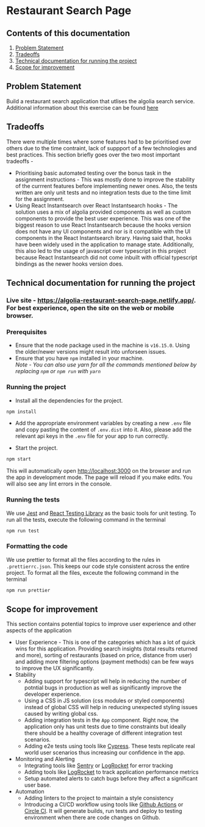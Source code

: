 # Restaurant Search Page

## Contents of this documentation

1.  [Problem Statement](#problem-statement)
2.  [Tradeoffs](#tradeoffs)
3.  [Technical documentation for running the project](#technical-documentation-for-running-the-project)
4.  [Scope for improvement](#scope-for-improvement)

## Problem Statement

Build a restaurant search application that utlises the algolia search service. Additional information about this exercise can be found [here](https://gist.github.com/alexandremeunier/e05e2caaad2aa878c27baf1c2bb752d1)

## Tradeoffs

There were multiple times where some features had to be prioritised over others due to the time contraint, lack of suppport of a few technologies and best practices. This section briefly goes over the two most important tradeoffs -

- Prioritising basic automated testing over the bonus task in the assignment instructions - This was mostly done to improve the stability of the currrent features before implementing newer ones. Also, the tests written are only unit tests and no integration tests due to the time limit for the assignment.
- Using React Instantsearch over React Instantsearch hooks - The solution uses a mix of algolia provided components as well as custom components to provide the best user experience. This was one of the biggest reason to use React Instantsearch because the hooks version does not have any UI components and nor is it compatible with the UI components in the React Instantsearch ibrary. Having said that, hooks have been widely used in the application to manage state. Additionally, this also led to the usage of javascript over typescript in this project because React Instantsearch did not come inbuilt with official typescript bindings as the newer hooks version does.

## Technical documentation for running the project

### Live site - https://algolia-restaurant-search-page.netlify.app/. For best experience, open the site on the web or mobile browser.

### Prerequisites

- Ensure that the node package used in the machine is `v16.15.0`. Using the older/newer versions might result into unforseen issues.
- Ensure that you have `npm` installed in your machine. <br /> _Note - You can also use yarn for all the commands mentioned below by replacing `npm` or `npm run` with `yarn`_

### Running the project

- Install all the dependencies for the project.

```sh
npm install
```

- Add the appropriate environment variables by creating a new `.env` file and copy pasting the content of `.env.dist` into it. Also, please add the relevant api keys in the `.env` file for your app to run correctly.

- Start the project.

```sh
npm start
```

This will automatically open [http://localhost:3000](http://localhost:3000) on the browser and run the app in development mode. The page will reload if you make edits. You will also see any lint errors in the console.

### Running the tests

We use [Jest](https://jestjs.io/) and [React Testing Library](https://github.com/testing-library/react-testing-library) as the basic tools for unit testing. To run all the tests, execute the following command in the terminal

```sh
npm run test
```

### Formatting the code

We use prettier to format all the files according to the rules in `.prettierrc.json`. This keeps our code style consistent across the entire project. To format all the files, exceute the following command in the terminal

```sh
npm run prettier
```

## Scope for improvement

This section contains potential topics to improve user experience and other aspects of the application

- User Experience - This is one of the categories which has a lot of quick wins for this application. Providing search insights (total results returned and more), sorting of restaurants (based on price, distance from user) and adding more filtering options (payment methods) can be few ways to improve the UX significantly.
- Stability
  - Adding support for typescript wll help in reducing the number of potntial bugs in production as well as significantly improve the developer experience.
  - Using a CSS in JS solution (css modules or styled components) instead of global CSS will help in reducing unexpected styling issues caused by writing global css.
  - Adding integration tests in the `App` component. Right now, the application only has unit tests due to time constraints but ideally there should be a healthy coverage of different integration test scenarios.
  - Adding e2e tests using tools like [Cypress](https://www.cypress.io/). These tests replicate real world user scenarios thus increasing our confidence in the app.
- Monitoring and Alerting
  - Integrating tools like [Sentry](https://sentry.io/) or [LogRocket](https://logrocket.com/) for error tracking
  - Adding tools like [LogRocket](https://logrocket.com/) to track application performance metrics
  - Setup automated alerts to catch bugs before they affect a significant user base.
- Automation
  - Adding linters to the project to maintain a style consistency
  - Introducing a CI/CD workflow using tools like [Github Actions](https://github.com/features/actions) or [Circle CI](https://circleci.com/). It will generate builds, run tests and deploy to testing environment when there are code changes on Github.
